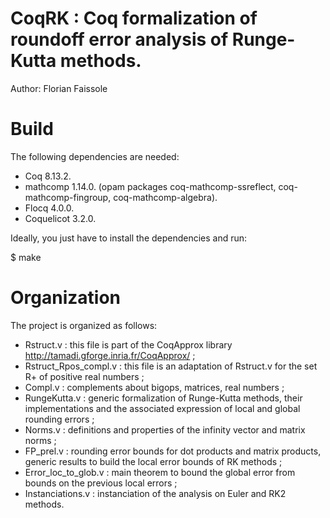 # CoqRK : Coq formalization of roundoff error analysis of Runge-Kutta methods.

Author: Florian Faissole

# Build 

The following dependencies are needed: 
- Coq 8.13.2.
- mathcomp 1.14.0.
   (opam packages coq-mathcomp-ssreflect, coq-mathcomp-fingroup, coq-mathcomp-algebra).
- Flocq 4.0.0.
- Coquelicot 3.2.0.
 
Ideally, you just have to install the dependencies and run:

$ make

# Organization

The project is organized as follows:

- Rstruct.v : this file is part of the CoqApprox library http://tamadi.gforge.inria.fr/CoqApprox/ ;
- Rstruct_Rpos_compl.v : this file is an adaptation of Rstruct.v for the set R+ of positive real numbers ;
- Compl.v : complements about bigops, matrices, real numbers ;
- RungeKutta.v : generic formalization of Runge-Kutta methods, their implementations and the associated 
expression of local and global rounding errors ;
- Norms.v : definitions and properties of the infinity vector and matrix norms ; 
- FP_prel.v : rounding error bounds for dot products and matrix products, generic results to build the 
local error bounds of RK methods ; 
- Error_loc_to_glob.v : main theorem to bound the global error from bounds on the previous local errors ; 
- Instanciations.v : instanciation of the analysis on Euler and RK2 methods.


